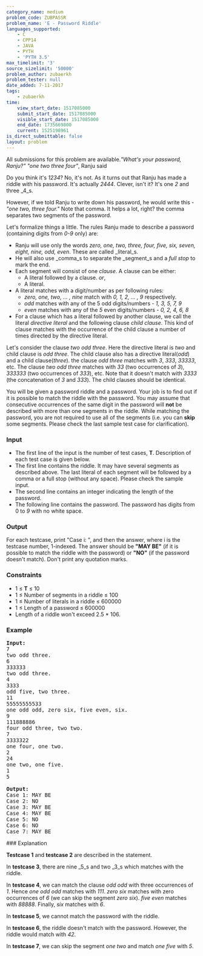 ```yaml
---
category_name: medium
problem_code: ZUBPASSR
problem_name: 'E - Password Riddle'
languages_supported:
    - C
    - CPP14
    - JAVA
    - PYTH
    - 'PYTH 3.5'
max_timelimit: '3'
source_sizelimit: '50000'
problem_author: zubaerkh
problem_tester: null
date_added: 7-11-2017
tags:
    - zubaerkh
time:
    view_start_date: 1517085000
    submit_start_date: 1517085000
    visible_start_date: 1517085000
    end_date: 1735669800
    current: 1525198961
is_direct_submittable: false
layout: problem
---
```

All submissions for this problem are available._"What's your password, Ranju?"_
_"one two three four"_, Ranju said

Do you think it's _1234_? No, it's not. As it turns out that Ranju has made a riddle with his password. It's actually _2444_. Clever, isn't it? It's one _2_ and three _4_s.

However, if we told Ranju to write down his password, he would write this - _"one two, three four."_ Note that comma. It helps a lot, right? the comma separates two segments of the password.

Let's formalize things a little. The rules Ranju made to describe a password (containing digits from _0-9_ only) are:

- Ranju will use only the words _zero, one, two, three, four, five, six, seven, eight, nine, odd, even_. These are called _literal_s.
- He will also use _comma_s to separate the _segment_s and a _full stop_ to mark the end.
- Each segment will consist of one _clause_. A clause can be either: 
  - A literal followed by a clause. _or_,
  - A literal.
- A literal matches with a digit/number as per following rules: 
  - _zero, one, two, ... , nine_ match with _0, 1, 2, ... , 9_ respectively.
  - _odd_ matches with any of the 5 odd digits/numbers - _1, 3, 5, 7, 9_
  - _even_ matches with any of the _5_ even digits/numbers - _0, 2, 4, 6, 8_
- For a clause which has a literal followed by another clause, we call the literal _directive literal_ and the following clause _child clause_. This kind of clause matches with the occurrence of the child clause a number of times directed by the directive literal.

Let's consider the clause _two odd three_. Here the directive literal is _two_ and child clause is _odd three_. The child clause also has a directive literal(_odd_) and a child clause(_three_). the clause _odd three_ matches with _3_, _333_, _33333_, etc. The clause _two odd three_ matches with _33_ (two occurrences of _3_), _333333_ (two occurrences of _333_), etc. Note that it doesn't match with _3333_ (the concatenation of _3_ and _333_). The child clauses should be identical.

You will be given a password riddle and a password. Your job is to find out if it is possible to match the riddle with the password. You may assume that consecutive occurrences of the same digit in the password will **not** be described with more than one segments in the riddle. While matching the password, you are not required to use all of the segments (i.e. you can **skip** some segments. Please check the last sample test case for clarification).

### Input

- The first line of the input is the number of test cases, **T**. Description of each test case is given below.
- The first line contains the riddle. It may have several segments as described above. The last literal of each segment will be followed by a comma or a full stop (without any space). Please check the sample input.
- The second line contains an integer indicating the length of the password.
- The following line contains the password. The password has digits from 0 to _9_ with no white space.

### Output

For each testcase, print "Case i: ", and then the answer, where i is the testcase number, 1-indexed. The answer should be **"MAY BE"** (if it is possible to match the riddle with the password) or **"NO"** (if the password doesn't match). Don't print any quotation marks.

### Constraints

- 1 ≤ **T** ≤ 10
- 1 ≤ Number of segments in a riddle ≤ 100
- 1 ≤ Number of literals in a riddle ≤ 600000
- 1 ≤ Length of a password ≤ 600000
- Length of a riddle won't exceed 2.5 \* 106.

### Example

<pre><b>Input:</b>
7
two odd three.
6
333333
two odd three.
4
3333
odd five, two three.
11
55555555533
one odd odd, zero six, five even, six.
9
111888886
four odd three, two two.
7
3333322
one four, one two.
2
24
one two, one five.
1
5

<b>Output:</b>
Case 1: MAY BE
Case 2: NO
Case 3: MAY BE
Case 4: MAY BE
Case 5: NO
Case 6: NO
Case 7: MAY BE
</pre>### Explanation

**Testcase 1** and **testcase 2** are described in the statement.

In **testcase 3**, there are nine _5_s and two _3_s which matches with the riddle.

In **testcase 4**, we can match the clause _odd odd_ with three occurrences of _1_. Hence _one odd odd_ matches with _111_. _zero six_ matches with zero occurrences of _6_ (we can skip the segment _zero six_). _five even_ matches with _88888_. Finally, _six_ matches with _6_.

In **testcase 5**, we cannot match the password with the riddle.

In **testcase 6**, the riddle doesn't match with the password. However, the riddle would match with _42_.

In **testcase 7**, we can skip the segment _one two_ and match _one five_ with _5_.

